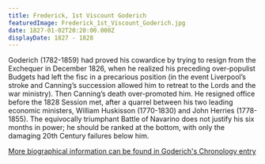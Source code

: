 ```yaml
---
title: Frederick, 1st Viscount Goderich
featuredImage: Frederick_1st_Viscount_Goderich.jpg
date: 1827-01-02T20:20:00.000Z
displayDate: 1827 - 1828
---
```


Goderich (1782-1859) had proved his cowardice by trying to resign from the Exchequer in December 1826, when he realized his preceding over-populist Budgets had left the fisc in a precarious position (in the event Liverpool’s stroke and Canning’s succession allowed him to retreat to the Lords and the war ministry). Then Canning’s death over-promoted him. He resigned office before the 1828 Session met, after a quarrel between his two leading economic ministers, William Huskisson (1770-1830) and John Herries (1778-1855). The equivocally triumphant Battle of Navarino does not justify his six months in power; he should be ranked at the bottom, with only the damaging 20th Century failures below him.

[More biographical information can be found in Goderich's Chronology entry](/chronology/frederick-john-robinson)
